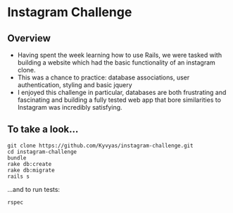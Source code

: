 Instagram Challenge
===================

Overview
-------
* Having spent the week learning how to use Rails, we were tasked with building a website which had the basic functionality of an instagram clone.
* This was a chance to practice: database associations, user authentication, styling and basic jquery
* I enjoyed this challenge in particular, databases are both frustrating and fascinating and building a fully tested web app that bore similarities to Instagram was incredibly satisfying.

To take a look...
-----

```
git clone https://github.com/Kyvyas/instagram-challenge.git
cd instagram-challenge
bundle
rake db:create
rake db:migrate
rails s
```

...and to run tests:
```
rspec
```

